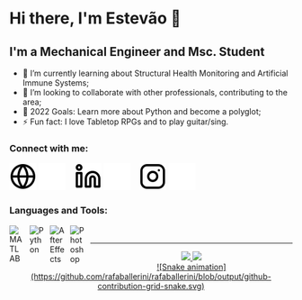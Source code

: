 # Hi there, I'm Estevão 👋 

## I'm a Mechanical Engineer and Msc. Student
- 🧬 I’m currently learning about Structural Health Monitoring and Artificial Immune Systems;
- 👯 I’m looking to collaborate with other professionals, contributing to the area;
- 🥅 2022 Goals: Learn more about Python and become a polyglot;
- ⚡ Fun fact: I love Tabletop RPGs and to play guitar/sing.

### Connect with me:

[![website](./img/globe-light.svg)](https://taggo.one/estevaofuzaro#gh-light-mode-only)
[![website](./img/globe-dark.svg)](https://taggo.one/estevaofuzaro#gh-dark-mode-only)
&nbsp;&nbsp;
[![website](./img/linkedin-light.svg)](https://linkedin.com/in/estevaofuzaro#gh-light-mode-only)
[![website](./img/linkedin-dark.svg)](https://linkedin.com/in/estevaofuzaro#gh-dark-mode-only)
&nbsp;&nbsp;
[![website](./img/instagram-light.svg)](https://instagram.com/estevaofuzaro#gh-light-mode-only)
[![website](./img/instagram-dark.svg)](https://instagram.com/estevaofuzaro#gh-dark-mode-only)

### Languages and Tools:

[<img align="left" alt="MATLAB" width="26px" src="https://cdn.jsdelivr.net/gh/devicons/devicon/icons/matlab/matlab-original.svg" style="padding-right:10px;" />](https://www.mathworks.com/products/matlab.html)
[<img align="left" alt="Python" width="26px" src="https://cdn.jsdelivr.net/gh/devicons/devicon/icons/python/python-original.svg" style="padding-right:10px;" />](https://www.python.org)
[<img align="left" alt="After Effects" width="26px" src="https://cdn.jsdelivr.net/gh/devicons/devicon/icons/aftereffects/aftereffects-original.svg" style="padding-right:10px;" />](https://www.adobe.com/products/aftereffects.html)
[<img align="left" alt="Photoshop" width="26px" src="https://cdn.jsdelivr.net/gh/devicons/devicon/icons/photoshop/photoshop-plain.svg" style="padding-right:10px;" />](https://www.adobe.com/products/photoshop.html)

<br />

---

<div align="center">
  <a href="https://github.com/estevaofuzaro98">
  <img height="180em" src="https://github-readme-stats.vercel.app/api?username=estevaofuzaro98&show_icons=true&hide_border=true&theme=tokyonight&include_all_commits=true&count_private=true"/>
  <img height="180em" src="https://github-readme-stats.vercel.app/api/top-langs/?username=estevaofuzaro98&layout=compact&langs_count=7&hide_border=true&theme=tokyonight"/>
</div>

<div align="center">
  ![Snake animation](https://github.com/rafaballerini/rafaballerini/blob/output/github-contribution-grid-snake.svg)
</div>

